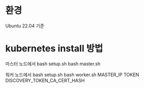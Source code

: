 # 환경

Ubuntu 22.04 기준

# kubernetes install 방법

마스터 노드에서
bash setup.sh
bash master.sh

워커 노드에서
bash setup.sh
bash worker.sh MASTER_IP TOKEN DISCOVERY_TOKEN_CA_CERT_HASH